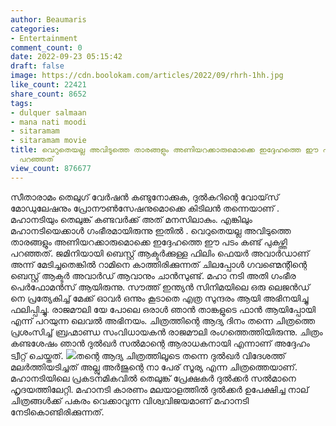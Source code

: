 ```yaml
---
author: Beaumaris
categories:
- Entertainment
comment_count: 0
date: 2022-09-23 05:15:42
draft: false
image: https://cdn.boolokam.com/articles/2022/09/rhrh-1hh.jpg
like_count: 22421
share_count: 8652
tags:
- dulquer salmaan
- mana nati moodi
- sitaramam
- sitaramam movie
title: വെറുതെയല്ല അവിടുത്തെ താരങ്ങളും അണിയറക്കാരുമൊക്കെ ഇദ്ദേഹത്തെ ഈ പടം കണ്ട് പുകഴ്ത്തി
  പറഞ്ഞത്
view_count: 876677
---
```


സീതാരാമം തെലുഗ് വേർഷൻ കണ്ടുനോക്കുക, ദുൽകറിന്റെ വോയ്‌സ് മോഡുലേഷനും പ്രോനൗൺസേഷനുമൊക്കെ കിടിലൻ തന്നെയാണ് . മഹാനടിയും തെലുങ്ക് കണ്ടവർക്ക് അത് മനസിലാകും. എങ്കിലും മഹാനടിയെക്കാൾ ഗംഭീരമായിരുന്നു ഇതിൽ . വെറുതെയല്ല അവിടുത്തെ താരങ്ങളും അണിയറക്കാരുമൊക്കെ ഇദ്ദേഹത്തെ ഈ പടം കണ്ട് പുകഴ്ത്തി പറഞ്ഞത്. ജമിനിയായി ബെസ്റ്റ് ആക്ടർക്കുള്ള ഫിലിം ഫെയർ അവാർഡാണ് അന്ന് മേടിച്ചതെങ്കിൽ റാമിനെ കാത്തിരിക്കുന്നത് ചിലപ്പോൾ ഗവണ്മെന്റിന്റെ ബെസ്റ്റ് ആക്ടർ അവാർഡ് ആവാനും ചാൻസുണ്ട്. മഹാ നടി അതി ഗംഭീര പെർഫോമൻസ് ആയിരുന്നു. സൗത്ത് ഇന്ത്യൻ സിനിമയിലെ ഒരു ലെജൻഡ് നെ പ്രത്യേകിച്ച് മേക്ക് ഓവർ ഒന്നും കൂടാതെ എത്ര സുന്ദരം ആയി അഭിനയിച്ചു ഫലിപ്പിച്ചു. രാജമൗലി യേ പോലെ ഒരാൾ ഞാൻ താങ്കളുടെ ഫാൻ ആയിപ്പോയി എന്ന് പറയുന്ന ലെവൽ അഭിനയം. ചിത്രത്തിന്റെ ആദ്യ ദിനം തന്നെ ചിത്രത്തെ പ്രശംസിച്ച് ബ്രഹ്മാണ്ഡ സംവിധായകന്‍ രാജമൗലി രംഗത്തെത്തിയിരുന്നു. ചിത്രം കണ്ടശേഷം ഞാന്‍ ദുല്‍ഖര്‍ സല്‍മാന്റെ ആരാധകനായി എന്നാണ് അദ്ദേഹം ട്വീറ്റ് ചെയ്തത്. ![](https://cdn.boolokam.com/articles/2022/09/rhrh-1hh.jpg)തന്റെ ആദ്യ ചിത്രത്തിലൂടെ തന്നെ ദുല്‍ഖര്‍ വിദേശത്ത് മലര്‍ത്തിയടിച്ചത് അല്ലു അര്‍ജുന്റെ നാ പേര് സൂര്യ എന്ന ചിത്രത്തെയാണ്. മഹാനടിയിലെ പ്രകടനമികവില്‍ തെലുങ്ക് പ്രേക്ഷകര്‍ ദുല്‍ക്കര്‍ സല്‍മാനെ ഹൃദയത്തിലേറ്റി. മഹാനടി കാരണം മലയാളത്തില്‍ ദുല്‍ക്കര്‍ ഉപേക്ഷിച്ച നാല് ചിത്രങ്ങള്‍ക്ക് പകരം വെക്കാവുന്ന വിശ്വവിജയമാണ് മഹാനടി നേടികൊണ്ടിരിക്കുന്നത്. &nbsp;